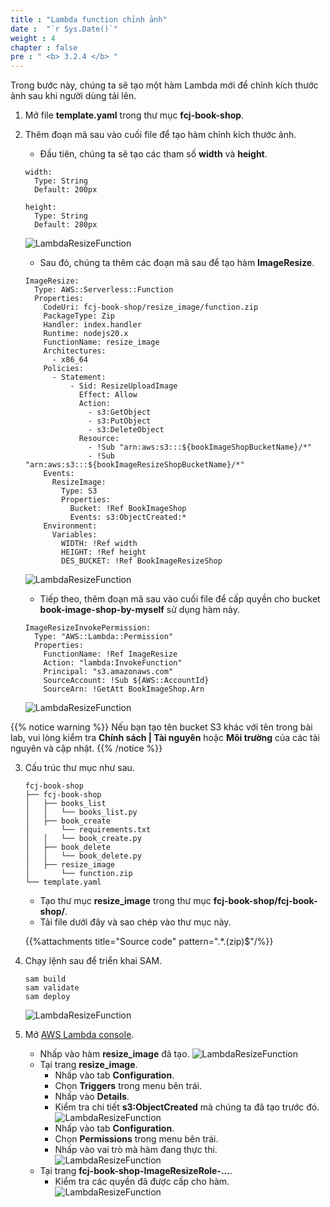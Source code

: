 ```yaml
---
title : "Lambda function chỉnh ảnh"
date :  "`r Sys.Date()`" 
weight : 4
chapter : false
pre : " <b> 3.2.4 </b> "
---
```

Trong bước này, chúng ta sẽ tạo một hàm Lambda mới để chỉnh kích thước ảnh sau khi người dùng tải lên.

1. Mở file **template.yaml** trong thư mục **fcj-book-shop**.

2. Thêm đoạn mã sau vào cuối file để tạo hàm chỉnh kích thước ảnh.
    - Đầu tiên, chúng ta sẽ tạo các tham số **width** và **height**.
    ```
    width:
      Type: String
      Default: 200px

    height:
      Type: String
      Default: 280px
    ```
    ![LambdaResizeFunction](/000080-Book-store-Deploying-Serverless-Book-store-with-AWS-SAM/images/temp/1/53.png?width=90pc)
    - Sau đó, chúng ta thêm các đoạn mã sau để tạo hàm **ImageResize**.
    ```
    ImageResize:
      Type: AWS::Serverless::Function
      Properties:
        CodeUri: fcj-book-shop/resize_image/function.zip
        PackageType: Zip
        Handler: index.handler
        Runtime: nodejs20.x
        FunctionName: resize_image
        Architectures:
          - x86_64
        Policies:
          - Statement:
              - Sid: ResizeUploadImage
                Effect: Allow
                Action:
                  - s3:GetObject
                  - s3:PutObject
                  - s3:DeleteObject
                Resource:
                  - !Sub "arn:aws:s3:::${bookImageShopBucketName}/*"
                  - !Sub "arn:aws:s3:::${bookImageResizeShopBucketName}/*"
        Events:
          ResizeImage:
            Type: S3
            Properties:
              Bucket: !Ref BookImageShop
              Events: s3:ObjectCreated:*
        Environment:
          Variables:
            WIDTH: !Ref width
            HEIGHT: !Ref height
            DES_BUCKET: !Ref BookImageResizeShop
    ```
    ![LambdaResizeFunction](/000080-Book-store-Deploying-Serverless-Book-store-with-AWS-SAM/images/temp/1/54.png?width=90pc)
    - Tiếp theo, thêm đoạn mã sau vào cuối file để cấp quyền cho bucket **book-image-shop-by-myself** sử dụng hàm này.
    ```
    ImageResizeInvokePermission:
      Type: "AWS::Lambda::Permission"
      Properties:
        FunctionName: !Ref ImageResize
        Action: "lambda:InvokeFunction"
        Principal: "s3.amazonaws.com"
        SourceAccount: !Sub ${AWS::AccountId}
        SourceArn: !GetAtt BookImageShop.Arn
    ```
    ![LambdaResizeFunction](/000080-Book-store-Deploying-Serverless-Book-store-with-AWS-SAM/images/temp/1/55.png?width=90pc)

{{% notice warning %}}
Nếu bạn tạo tên bucket S3 khác với tên trong bài lab, vui lòng kiểm tra **Chính sách | Tài nguyên** hoặc **Môi trường** của các tài nguyên và cập nhật.
{{% /notice %}}

3. Cấu trúc thư mục như sau.
    ```
    fcj-book-shop
    ├── fcj-book-shop
    │   ├── books_list
    │   │   └── books_list.py
    │   ├── book_create
    │       └── requirements.txt
    │   │   └── book_create.py
    │   ├── book_delete
    │   │   └── book_delete.py
    │   ├── resize_image
    │       └── function.zip
    └── template.yaml
    ```
    - Tạo thư mục **resize_image** trong thư mục **fcj-book-shop/fcj-book-shop/**.
    - Tải file dưới đây và sao chép vào thư mục này.

    {{%attachments title="Source code" pattern=".*\.(zip)$"/%}}

4. Chạy lệnh sau để triển khai SAM.
    ```
    sam build
    sam validate
    sam deploy
    ```
    ![LambdaResizeFunction](/000080-Book-store-Deploying-Serverless-Book-store-with-AWS-SAM/images/temp/1/56.png?width=90pc)

5. Mở [AWS Lambda console](https://ap-southeast-1.console.aws.amazon.com/lambda/home?region=ap-southeast-1#/functions).
    - Nhấp vào hàm **resize_image** đã tạo.
    ![LambdaResizeFunction](/000080-Book-store-Deploying-Serverless-Book-store-with-AWS-SAM/images/temp/1/57.png?width=90pc)
    - Tại trang **resize_image**.
      - Nhấp vào tab **Configuration**.
      - Chọn **Triggers** trong menu bên trái.
      - Nhấp vào **Details**.
      - Kiểm tra chi tiết **s3:ObjectCreated** mà chúng ta đã tạo trước đó.
      ![LambdaResizeFunction](/000080-Book-store-Deploying-Serverless-Book-store-with-AWS-SAM/images/temp/1/60.png?width=90pc)
      - Nhấp vào tab **Configuration**.
      - Chọn **Permissions** trong menu bên trái.
      - Nhấp vào vai trò mà hàm đang thực thi.     
      ![LambdaResizeFunction](/000080-Book-store-Deploying-Serverless-Book-store-with-AWS-SAM/images/temp/1/58.png?width=90pc)
    - Tại trang **fcj-book-shop-ImageResizeRole-...**.
      - Kiểm tra các quyền đã được cấp cho hàm.     
      ![LambdaResizeFunction](/000080-Book-store-Deploying-Serverless-Book-store-with-AWS-SAM/images/temp/1/59.png?width=90pc)
